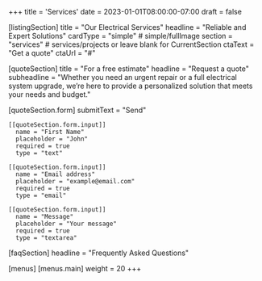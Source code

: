 +++
title = 'Services'
date = 2023-01-01T08:00:00-07:00
draft = false

[listingSection]
  title = "Our Electrical Services"
  headline = "Reliable and Expert Solutions"
  cardType = "simple"    # simple/fullImage
  section = "services"           # services/projects or leave blank for CurrentSection
  ctaText = "Get a quote"
  ctaUrl = "#"

[quoteSection]
  title = "For a free estimate"
  headline = "Request a quote"
  subheadline = "Whether you need an urgent repair or a full electrical system upgrade, we’re here to provide a personalized solution that meets your needs and budget."
  
  [quoteSection.form]
    submitText = "Send"

    [[quoteSection.form.input]]
      name = "First Name"
      placeholder = "John"
      required = true
      type = "text"

    [[quoteSection.form.input]]
      name = "Email address"
      placeholder = "example@email.com"
      required = true
      type = "email"

    [[quoteSection.form.input]]
      name = "Message"
      placeholder = "Your message"
      required = true
      type = "textarea"

[faqSection]
  headline = "Frequently Asked Questions"

[menus]
  [menus.main]
    weight = 20
+++
